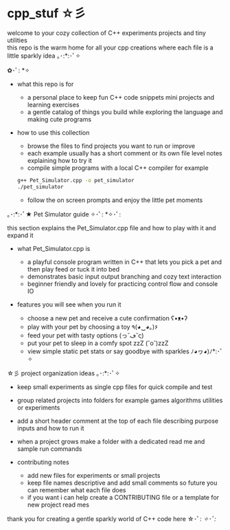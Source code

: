 # cpp_stuf ☆彡

welcome to your cozy collection of C++ experiments projects and tiny utilities  
this repo is the warm home for all your cpp creations where each file is a little sparkly idea ｡･:*:･ﾟ✧

 ✿･ﾟ: *✧

* what this repo is for
  * a personal place to keep fun C++ code snippets mini projects and learning exercises
  * a gentle catalog of things you build while exploring the language and making cute programs

* how to use this collection
  * browse the files to find projects you want to run or improve
  * each example usually has a short comment or its own file level notes explaining how to try it
  * compile simple programs with a local C++ compiler for example
  ```bash
  g++ Pet_Simulator.cpp -o pet_simulator
  ./pet_simulator
  ```
  * follow the on screen prompts and enjoy the little pet moments

｡･:*:･ﾟ★ Pet Simulator guide ✧･ﾟ: *✧･ﾟ:

this section explains the Pet_Simulator.cpp file and how to play with it and expand it

* what Pet_Simulator.cpp is
  * a playful console program written in C++ that lets you pick a pet and then play feed or tuck it into bed
  * demonstrates basic input output branching and cozy text interaction
  * beginner friendly and lovely for practicing control flow and console IO

* features you will see when you run it
  * choose a new pet and receive a cute confirmation ʕ•ᴥ•ʔ
  * play with your pet by choosing a toy ٩(◕‿◕｡)۶
  * feed your pet with tasty options (っ˘ڡ˘ς)
  * put your pet to sleep in a comfy spot zzZ (˘o˘)zzZ
  * view simple static pet stats or say goodbye with sparkles ﾉ◕ヮ◕)ﾉ*:･ﾟ✧

☆彡 project organization ideas ｡･:*:･ﾟ✧

* keep small experiments as single cpp files for quick compile and test
* group related projects into folders for example games algorithms utilities or experiments
* add a short header comment at the top of each file describing purpose inputs and how to run it
* when a project grows make a folder with a dedicated read me and sample run commands

* contributing notes
  * add new files for experiments or small projects
  * keep file names descriptive and add small comments so future you can remember what each file does
  * if you want i can help create a CONTRIBUTING file or a template for new project read mes

thank you for creating a gentle sparkly world of C++ code here ☆･ﾟ: *✧･ﾟ:*  
